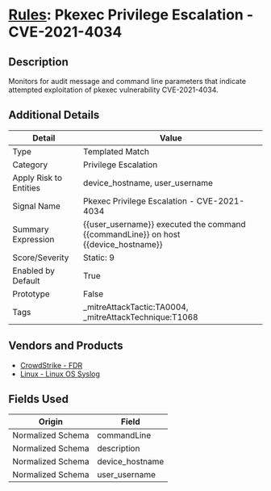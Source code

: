 # [Rules](README.md): Pkexec Privilege Escalation - CVE-2021-4034

## Description
Monitors for audit message and command line parameters that indicate attempted exploitation of pkexec vulnerability CVE-2021-4034.

## Additional Details
|Detail|Value|
|----|----|
|Type|Templated Match|
|Category|Privilege Escalation|
|Apply Risk to Entities|device_hostname, user_username|
|Signal Name|Pkexec Privilege Escalation - CVE-2021-4034|
|Summary Expression|{{user_username}} executed the command {{commandLine}} on host {{device_hostname}}|
|Score/Severity|Static: 9|
|Enabled by Default|True|
|Prototype|False|
|Tags|_mitreAttackTactic:TA0004, _mitreAttackTechnique:T1068|
## Vendors and Products
- [CrowdStrike - FDR](../products/569a3a44-c29f-492e-bcf4-5dc04e2ab0f3.md)
- [Linux - Linux OS Syslog](../products/0e20c932-d992-4bd4-b276-c15119ca5c0b.md)


## Fields Used

|Origin|Field|
|----|----|
|Normalized Schema|commandLine|
|Normalized Schema|description|
|Normalized Schema|device_hostname|
|Normalized Schema|user_username|


